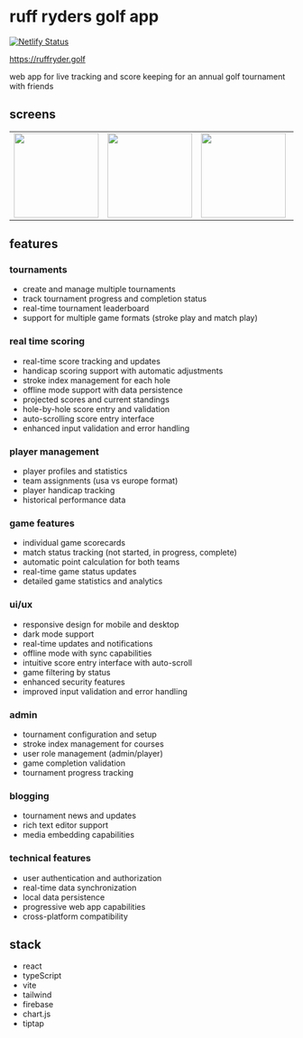# ruff ryders golf app

[![Netlify Status](https://api.netlify.com/api/v1/badges/82caf536-bfd4-46bb-8aed-2a67e379a2c0/deploy-status)](https://app.netlify.com/sites/ruff-ryder/deploys)

https://ruffryder.golf

web app for live tracking and score keeping for an annual golf tournament with friends

## screens

<table>
  <tr>
    <td><img src="https://github.com/user-attachments/assets/832dc24a-2895-49d5-8527-c85095d8a03a" width="150"></td>
    <td><img src="https://github.com/user-attachments/assets/6ca3dee1-ae31-4570-9cec-d92c54c1de08" width="150"></td>
    <td><img src="https://github.com/user-attachments/assets/77deee04-0fad-492d-8d1a-245cbb72750b" width="150"></td>
    <td><img src="https://github.com/user-attachments/assets/28b31057-a833-40cb-b1f4-f1b5ef5c785b" width="150"></td>
    <td><img src="https://github.com/user-attachments/assets/ca4cb5e9-cae3-410d-a368-1262f862a2bf" width="150"></td>
    <td><img src="https://github.com/user-attachments/assets/e615ddd6-f3db-45b0-9a11-f35be65c694e" width="150"></td>
  </tr>
</table>

  
## features

### tournaments
- create and manage multiple tournaments
- track tournament progress and completion status
- real-time tournament leaderboard
- support for multiple game formats (stroke play and match play)

### real time scoring
- real-time score tracking and updates
- handicap scoring support with automatic adjustments
- stroke index management for each hole
- offline mode support with data persistence
- projected scores and current standings
- hole-by-hole score entry and validation
- auto-scrolling score entry interface
- enhanced input validation and error handling

### player management
- player profiles and statistics
- team assignments (usa vs europe format)
- player handicap tracking
- historical performance data

### game features
- individual game scorecards
- match status tracking (not started, in progress, complete)
- automatic point calculation for both teams
- real-time game status updates
- detailed game statistics and analytics

### ui/ux
- responsive design for mobile and desktop
- dark mode support
- real-time updates and notifications
- offline mode with sync capabilities
- intuitive score entry interface with auto-scroll
- game filtering by status
- enhanced security features
- improved input validation and error handling

### admin
- tournament configuration and setup
- stroke index management for courses
- user role management (admin/player)
- game completion validation
- tournament progress tracking

### blogging
- tournament news and updates
- rich text editor support
- media embedding capabilities

### technical features
- user authentication and authorization
- real-time data synchronization
- local data persistence
- progressive web app capabilities
- cross-platform compatibility

## stack

- react
- typeScript
- vite
- tailwind
- firebase
- chart.js
- tiptap